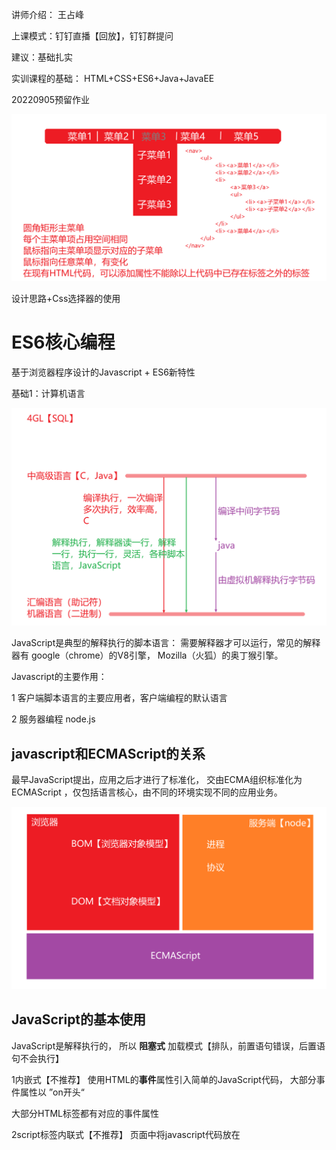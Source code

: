 讲师介绍：   王占峰

上课模式：钉钉直播【回放】，钉钉群提问

建议：基础扎实

实训课程的基础： HTML+CSS+ES6+Java+JavaEE



20220905预留作业

![image-20220905102117681](%E8%AF%BE%E5%A0%82%E7%AC%94%E8%AE%B0.assets/image-20220905102117681.png)

设计思路+Css选择器的使用



# ES6核心编程

基于浏览器程序设计的Javascript +  ES6新特性

基础1：计算机语言

![image-20220905104028217](%E8%AF%BE%E5%A0%82%E7%AC%94%E8%AE%B0.assets/image-20220905104028217.png)



JavaScript是典型的解释执行的脚本语言： 需要解释器才可以运行，常见的解释器有   google（chrome）的V8引擎，  Mozilla（火狐）的奥丁猴引擎。



Javascript的主要作用：  

1	客户端脚本语言的主要应用者，客户端编程的默认语言

2	服务器编程 node.js



## javascript和ECMAScript的关系

最早JavaScript提出，应用之后才进行了标准化，   交由ECMA组织标准化为  ECMAScript  ，仅包括语言核心，由不同的环境实现不同的应用业务。

![image-20220905105752617](%E8%AF%BE%E5%A0%82%E7%AC%94%E8%AE%B0.assets/image-20220905105752617.png)





## JavaScript的基本使用

JavaScript是解释执行的， 所以 **阻塞式** 加载模式【排队，前置语句错误，后置语句不会执行】

1内嵌式【不推荐】	使用HTML的**事件**属性引入简单的JavaScript代码，  大部分事件属性以   ”on开头“

大部分HTML标签都有对应的事件属性

2script标签内联式【不推荐】	页面中将javascript代码放在  <script>标签即可，  不可以多页面共享代码

3外联式【推荐】	通过script标签的src属性引用外部独立的 .js  文件



推荐外联的方式本质和CSS的外联方式相同： 避免代码之间出现   耦合 【关联性】 



# 课堂练习：   通过引入独立的js文件，在控制台输出一段消息





基础2：解耦合

降低各个模块之间的复杂关系， 通过简单接口实现互相调用

HTML：		负责元素架构组织					人【脑袋，脖子粗，身体壮，2条腿】

CSS：			外观修饰									化妆【描眉，扑粉，抹口红】

Javascript：  行为控制									修养【温文尔雅，不吃饭的时候扣脚丫】

建议： 能用HTML解决的就不要用css，css能解决的不要用JavaScript，符合循序渐进原则，当高层不能使用的时候，底层可以提供最基本的功能。





## 浏览器调试工具的使用

所有浏览器都具备基本的调试能力，大部分调试工具通过    

1	F12

2	界面窗口   右键   --》   检查

![image-20220905140309353](%E8%AF%BE%E5%A0%82%E7%AC%94%E8%AE%B0.assets/image-20220905140309353.png)

终端：用户和系统交互的接口，常见的终端模式为命令行

课堂练习：15分钟

![image-20220905141340042](%E8%AF%BE%E5%A0%82%E7%AC%94%E8%AE%B0.assets/image-20220905141340042.png)



从CSS角度看，页面元素主要分为两种类型，   行内【默认和其他行内在一行，元素的尺寸就是所占空间尺寸】和块【默认独立成行】



# 基本语法

和C类似，  严格区分大小写，每行语句结束使用  ”；“分割【建议】

## 注释：

描述程序，便于维护程序的目的

//     单行注释

/* */  块注释

避免成为

```tex
别人不写注释我就骂，   别人让我写注释我也骂。
------注释是写给未来的自己
```

## 字符编码【转义符】

1	计算机中有部分字符是不可见字符【例如，换行 \n，tab制表 \t】，

2	在部分特定环境下，某些字符有特殊应用，需要将该字符当作普通字符展示    \ "         \ '  

使用**转义符**解决



使用    \ 语义符号    ，  \   n    就是语义符号



## 字符串

多个字符组成的序列称之为字符串

字符串可以使用如下三种表示方式

   ![image-20220905160319682](%E8%AF%BE%E5%A0%82%E7%AC%94%E8%AE%B0.assets/image-20220905160319682.png)



课堂练习：document.write(字符串)，  利用该函数的能力， 在窗口中绘制一个  2行2列的表格，数据任意。



## 变量

字面量：仅表示字面上的含义，没有引申

变量：一个命名的容器，容纳了值，方便重复调用。

基础3:语言变量类型

强类型语言：变量类型在声明的时候已确定，不能容纳其他类型的值。因为在编译的时候确定了内存空间。

弱类型语言：变量可以容纳任意数据，为了方便代码的维护，建议一个变量只容纳一类数据。

JavaScript属于弱类型语言。

const是常量声明，常量是一种初始化后不能再次被改变的变量。const声明的时候必须给初始值，   圆周率等适合用常量表示，建议常量名使用全部大写方式

var声明变量：存在变量提升的问题，如果使用var声明的变量存在两个作用域【全局，函数】

let声明变量：不会自动提升，let的作用域是代码块“  {  代码块  } ”



### 变量的复合用法

### 变量的命名

1	可以使用$,_,字母开头，也可以使用数字作为组成部分，一般$或_ “_”  开头称之为库变量。

2	命名使用语义化命名方式，推荐使用      

![image-20220906111821266](%E8%AF%BE%E5%A0%82%E7%AC%94%E8%AE%B0.assets/image-20220906111821266.png)







# 课堂练习：定义圆的半径和圆周率，面积和周长使用变量接收，控制台输出圆的面积和周长。



变量：  弱类型和强类型，   常量，  作用域【全局，函数，代码块】，暂时性死区





# 数据类型

数据类型：数据在计算机中如何储存， 读取 的抽象描述。

类似停车场停车收费：

![image-20220906134311949](%E8%AF%BE%E5%A0%82%E7%AC%94%E8%AE%B0.assets/image-20220906134311949.png)



## 类型分类

1	基本类型【单一】——性别

1.1	字符串类型，' '   "  "  ``    包裹的都是字符串，所有的字符串都属于 字符串对象类型。任何类型和字符串相连结果都为字符串。用户输入的数据大部分都是字符串【表单，地址栏】

1.2	数值类型

1.3	undefined

1.4	null

1.5	布尔类型

7种假值，可以转换为boolean类型的false的值【*】： 字符串“”   ，0  ， -0  ，NaN  ，undefined，null ， false 【JavaScript中，除了上述7种值，其他都可转为true】

2	引用类型【复合】——人



## 类型转换：

隐式转换： 自动发生的，无需强制干预，不会丢失数据。【7种假值】

显式转换： 手动的， 强制，丢失部分数据

1	字符串使用+号运算，显式将其他类型转换为字符串类型

2	数值类型的toString可以将数值转换为指定进制的字符串

3	通过Number提供的相关函数转换，

使用转换函数的时候， parseInt和parseFloat遇到不能转换的非数字符号停止，Number只要含有非数字符号返回NaN。



课堂小练习：【截止15：50】

可以通过 变量接收  prompt的返回值，即可获取用户的输入圆的半径，如果用户输入非法则使用默认的半径值 5   ， 如果输入的数值是小数，则精确到小数点后两位  ， 最后输出 圆的面积。



课后作业附图

![image-20220906162102078](%E8%AF%BE%E5%A0%82%E7%AC%94%E8%AE%B0.assets/image-20220906162102078.png)

# 

字母                 ==》    单词                                          ==》   语句    ==》      段落    ==》 文章

量【变量】                表达式【操作数，运算符】           语句【；标示】    语句块		  程序





# 运算符



![image-20220907110322623](%E8%AF%BE%E5%A0%82%E7%AC%94%E8%AE%B0.assets/image-20220907110322623.png)



# 课堂练习：13：50

通过prompt接受用户的输入，输入【每100公里油耗 ---   **11.5升**， 邮箱总量 --  **52升**，已行驶公里数----134】，在控制台输出还可以行驶多少公里，已消耗多少升油。



![image-20220907154509473](%E8%AF%BE%E5%A0%82%E7%AC%94%E8%AE%B0.assets/image-20220907154509473.png)









# 流程控制语句【固定套路】

1	顺序结构

2	选择分支

![image-20220907161705787](%E8%AF%BE%E5%A0%82%E7%AC%94%E8%AE%B0.assets/image-20220907161705787.png)



![image-20220907162625640](%E8%AF%BE%E5%A0%82%E7%AC%94%E8%AE%B0.assets/image-20220907162625640.png)

3	循环结构

4	跳转结构

课堂练习【9：17】：  将switch改写， 利用穿透能力实现。

# 课堂练习：【10：30】

实现：  将 1连续加到100 ，  使用for循环的变体方式表示

# 课间休息：  10：43



# 课堂练习：

用户输入饥饿度【0-100】，饭的总量【】，错误使用try...catch处理

模拟吃饭的过程，每吃一勺饭饥饿度-1，饭的总量吃完或者饥饿度为 0时停止吃饭，每吃5勺喝水。

# 





# 函数

就是一个**重复**使用的代码段

常见函数：  alert（）   ,console.log()     

JavaScript中，除了5种基本类型【undefined,null,数值，布尔值，字符串】，其他类型都是对象类型，函数属于   Function  类型【new出来一个Function即可创建一个函数】

函数格式：

![image-20220908151017793](%E8%AF%BE%E5%A0%82%E7%AC%94%E8%AE%B0.assets/image-20220908151017793.png)

如何定义一个函数：

常用的四种定义函数的方式，请参照课程代码





# 课间休息：9：55

![image-20220908161127986](%E8%AF%BE%E5%A0%82%E7%AC%94%E8%AE%B0.assets/image-20220908161127986.png)



# 函数的参数

课堂练习： 通过可变长参数方式，编写函数，实现 将所有大于指定值 的数输出 【10：40】 



# 数组

JavaScript主要处理的对象是页面元素，有序序列 ，使用数组储存较为方便。  JavaScript中数组是一类对象【Array】

数组是一种内置的数据结构，使用**连续**的内存空间存储数据，读取速度快。

数组就是连续的存储模式， 不存在所谓的多维数组， 本质上就是数组包含数组

数组的使用场景： 需要多个**同类型**变量时，使用数组可以实现一个名称代表多个变量。



课堂练习：  模拟 彩票抽奖  的双色球，  构建一个抽奖的奖池， 红色球池球号  1-33，蓝色球池球号  1-15 ，将结果显示在页面中。

![image-20220909134026850](%E8%AF%BE%E5%A0%82%E7%AC%94%E8%AE%B0.assets/image-20220909134026850.png)

课堂练习：  15分钟





20220909作业

1	预习JavaScript数组的高级函数部分，  map，filter 

2	自学Math对象的常见操作， Math.random（）获取随机数，Math.floor（）向下取整：  参考网址：https://www.runoob.com/js/js-obj-math.html

3	实现双色球抽奖程序：点击抽奖按钮，随机抽出红色球和蓝色球的中奖组合，将结果展示在页面中。





1	内存【停车场】，车【数据类型】，车位【变量】

2	运算符，操作数，表达式

3	顺序结构，选择结构【if  ,  if...else,   if...else if.....,  switch 】,循环结构【for，while，for....in】,跳转结构【break，continue，return，try...catch】

4	函数【形参，函数体，返回值】，表现形式【new Function,    function xxx,  匿名函数，lambda表达式（箭头函数）】

5	数据结构--数组，下标，属性和方法



课堂练习：  从通用编程过程推导到高阶函数的使用，对数组元素依次求得其 立方 m³   值 【推荐使用 数组的   map函数】      截止10：30

目的： 函数的定义和调用，基础的数组操作



课堂练习： 以当前班级中寝室编号为依据， 随机抽取每日的值日寝室，并且输出该寝室的所有人员姓名。

![image-20220913134514330](%E8%AF%BE%E5%A0%82%E7%AC%94%E8%AE%B0.assets/image-20220913134514330.png)





# 面向对象【OO】

对象：也是一种数据类型， 是一种复合数据类型，也称之为  引用类型。

一切皆对象   。   数组是对象，人是对象，代码也是对象

每个对象都有自己特定的值【处理的数据】，属性和方法【张三是 对象，  拥有 姓名属性值“张三”  ， 年龄属性值“18”，饥饿属性值"饿"，吃饭方法【函数】“减少饥饿”】，一般都是通过方法获得或修改属性。

类：对象的模板，通过类定义通用模板，利用类这种模板可以快速产生实际的对象。

类【class】 是  对象的抽象   ，    对象【object】  是  类的具体实例。

属性【property】   ，    方法【function ,     method】



对象的使用：    对象名.属性名|方法名        



面向对象：  分层次  ，JavaScript学习对象的基本使用，框架理解面向对象的实现逻辑，java实现自己的完整面向对象过程，后端框架理解面向对象构造。





![image-20220913150820161](%E8%AF%BE%E5%A0%82%E7%AC%94%E8%AE%B0.assets/image-20220913150820161.png)

引用类型本质上就是变量保存的内容是  堆内的地址  【指针】

# 基于对象

老版本的JavaScript一般无需创建对象，即可编码，ES6 面向对象   。

JavaScript是脚本类解释性语言，解释器即可运行，常见的解释器  chrome V8引擎，  V8可以安装在多种环境，【浏览器中，服务程序--node】，称之为运行环境

三类对象：

1	内置对象，何种运行环境都具有，例如数组Array，函数Function，日期Date，正则表达式 Regular

2	宿主对象，和运行环境相关的对象，浏览器环境中可以使用window对象【BOM】，node环境中没有window对象。

3	用户自定义对象， 所有对象都继承自Object。Object拥有的属性和方法，后代都拥有。



## 常见内置对象

可以认为内置对象就是一些工具， 在需要的时候调用即可【需要的时候看帮助手册】使用即可

https://www.runoob.com/js/js-tutorial.html

![image-20220914095732502](%E8%AF%BE%E5%A0%82%E7%AC%94%E8%AE%B0.assets/image-20220914095732502.png)

### Global对象

特别对象：不存在对象【虚对象】

不同的运行环境Global代名词， 浏览器中window就是Global

常用属性和方法：

window.location.href      浏览器地址栏

window.encodeURIComponent('a b王c');     进行**编码**确保所有机器都能识别

window.decodeURIComponent('a%20b%E7%8E%8Bc');    对已编码的字串进行解码操作 

window.eval()	将字符串作为JavaScript语句执行【微型的js解释器】，eval使用不当容易使运行环境奔溃【不建议使用】

![image-20220914105324115](%E8%AF%BE%E5%A0%82%E7%AC%94%E8%AE%B0.assets/image-20220914105324115.png)



课堂练习：   模拟登录实现【10：43】



### Date对象

new Date(配置参数)   产生对应的对象

Date对象提供了    getXXXX()方法， 可以获得日期对应的  细节【周几，年份】

Date对象提供了    setXXXX()方法， 可以设置日期细节。

### Math对象

数学和数字处理，一般使用Math对象，常见的属性有 PI， 可以认为Math.PI为常量属性   。

和其他对象如Date略有不同，  Date类需要使用new 产生对象然后通过  对象名.方法名()  调用，   Math是一个典型的**静态**工具库【方法和属性都是static的，也称之为类方法和类属性】，无需创建Math的对象，通过Math类即可调用。

### String对象

在JavaScript中String属于基本类型

会被**自动封装**为String的对象类型，以方便调用string的相关属性和方法。

String对象的方法和数组的方法比较接近，   最常使用的方法和正则表达式相关。



课堂练习： 通过表单输入用户的姓名【   wang   zhanf   】，点击按钮后在页面指定区域显式输入的内容【去除字符串前后的空格,将姓放在名后面  ZHANF WANG 】





### 正则表达式对象

web程序中,用户和页面之间交互时传递的数据默认都是字符串类型. 字符串处理过程中需要进行**匹配**操作,          Date和date和DateTime  是否一样 ,   通用处理的方式就是正则表达式.

1	JavaScript中正则使用   RegExp   对象

2	web中正则通常处理用户输入的字符串数据,String和RegExp的方法大都支持正则



课堂练习:  用户通过注册表单输入  手机号码   ,  onkeyup   时判断用户输入是否合法   , 在表单后显示提示信息



训练大家的手的灵活度【基础】

训练如何使用工具【不重复造轮子】：内置对象【Global（window， location.href,encodeURI,eval）, Date (setter和getter ，熟悉面向对象设计) ，Math和Number对象（静态工具类，类方法），String可以作为数组看待（和数组的方法比较类似，字符串的复杂处理一般需要结合正则表达式），RegExp正则表达式】，



# 正则表达式规则

1	使用静态属性【类公有的】可以获取正则匹配的**痕迹**信息   ，可以使用 “别名”方式缩减代码

2	使用对象属性【当前对象特有的】可以获取正则匹配的**痕迹**信息 

3	元字符，特殊含义的字符，单独出现代表其他含义，如果将元字符通过\转义即作为普通字符处理。

​	

| 元字符    | 代表          |                       |
| --------- | ------------- | --------------------- |
| .         | 任意字符      |                       |
| []        | 多选1         | [abc],a或b或c         |
| [A-z]     | 多选1         | 范围内单字符多选1，   |
| [^]       | 多选1【求反】 | [^0-9]  ,除了单一数字 |
| \特殊字符 | 非打印字符    | web中应用少           |
|           |               |                       |
|           |               |                       |
|           |               |                       |
|           |               |                       |

量词：修饰次数

字符或元字符 修饰符    

| ？    | 0-1个            | .?  匹配0-1个任意字符， 3？匹配0个或1个3 |
| ----- | ---------------- | ---------------------------------------- |
| +     | 1-多个           | 3+  匹配至少1个3，至多不限制             |
| *     | 0-多个           | （abc）*  匹配0个或多个  abc             |
| {m,n} | 至少m个，至多n个 |                                          |
| {,n}  | 0到n个           |                                          |
| {m，} | 至少m个          |                                          |
| {m}   | m个              |                                          |



锚定字符： 边界描述

^ 	表示行起始

$	表示行结尾

单词边界   \b

# 

## 正则的应用

1	能够在HTML层面解决的，不要给JavaScript正则解决

2	学习正则时使用正则对象的方法【test，exec】，实际一般时通过字符串的正则回调实现功能



![image-20220915134323047](%E8%AF%BE%E5%A0%82%E7%AC%94%E8%AE%B0.assets/image-20220915134323047.png)

# 浏览器对象模型BOM

Browser Object Model   

地位【角色】：    JavaScript = ECMAScript标准 + BOM + DOM

BOM和运行环境息息相关的， 各个浏览器厂商的BOM对象不一定兼容。

BOM理解即可。讲课的目的提升编程能力和想法落地。   

因为浏览器这种运行环境主要通过地址栏，导航访问，  将JavaScript的Global对象设置为浏览器的内部对象 window，通过window对象以及其子对象通过JavaScript代码操作浏览器。

BOM涉及到对浏览器处理，一般都被认为是不安全。

课堂练习：   点击一个按钮打开一个新的窗口，  点击另外一个按钮让新的窗口在屏幕上移动。【10分钟】

window.alert()  	阻塞式弹框【不关闭不能进行任何操作】



定时执行：延迟指定的时间运行程序，通过  setTimeout  设置超时计时器   ，返回一个句柄，通过该句柄可以使计时器失效    clearTimeout（句柄）

![image-20220915145715123](%E8%AF%BE%E5%A0%82%E7%AC%94%E8%AE%B0.assets/image-20220915145715123.png)

setInterval：**每**隔指定时间运行程序：通过  clearInterval  清除



# 事件【超重要】

是一种回调函数， 异步编程的实现方式之一。

事件：某种状态发生了改变【鼠标点击 ， 键盘按下， 图片开始加载，聚焦】

事件发生后会采取应对措施：

1	忽略			鼠标指向普通文字时，什么都不做

2	默认处理	鼠标点击超链接时，跳转页面，  表单的提交按钮提交数据

3	自定义处理	运行自己创建的函数【*】

问题： 如何让事件发生的时候能够调用自定义的处理函数。

JavaScript给所有的事件（click）都创建了  事件处理函数【钩子】（onclick），只需要将自定义的函数挂在钩子（绑定，给函数指针）上即可。

```javascript
obj.onclick = func;
obj.onfocus = function(){...};
```



## 常见事件

鼠标事件：mouse | click

键盘事件：key

表单事件：blur，focus，change，select，reset，submit

元素事件：load，unload 

特殊事件：drag  ，  trigger

如何查看事件列表：   打印window对象



## 绑定自定义的事件处理函数

当事件发生的时候运行自己的函数代码





### 事件的传递

想象成为  向水中抛石头   ，石头落水点向外扩散。  事件也具备传播特性。

事件的传播特性和DOM树结构有关

![image-20220916105757278](%E8%AF%BE%E5%A0%82%E7%AC%94%E8%AE%B0.assets/image-20220916105757278.png)





javascript 中 当某个事件发生时， 解释器V8 会将该事件包装为一个Event对象【事件的细节】，会将事件对象作为事件处理函数的第一个参数【形参】传递。

如何阻止冒泡：使用事件对象的阻止冒泡方法即可

如何阻止默认行为：

部分页面组件存在默认的行为，超链接点击会跳转，鼠标点击超链接时，跳转页面，  表单的提交按钮提交数据，如何取消其默认操作。

方法1：  事件处理函数   返回  false     return  false。对于部分函数必须使用返回值的情况无法区分。

方法2：event.preventDefault();//阻止默认行为的第2种方式



### 应用方式

可以利用事件的默认 冒泡行为 做事件委托【父组件的事件函数处理子组件的逻辑行为】，实现本质就是给父元素绑定事件处理，具体通过  事件对象的属性【event.target】属性获得真正的触发者

可以利用event事件对象进行业务应用的判断

应用场景：  有很多的同类元素具有类似的处理过程，适合使用事件委托。

如果触发事件的组件是通过**代码后期**添加进去的，**必须**使用事件委托方式才可以绑定事件处理。



课堂练习：改造简易版计算器【14：30】

![image-20220916141241361](%E8%AF%BE%E5%A0%82%E7%AC%94%E8%AE%B0.assets/image-20220916141241361.png)

# DOM编程

DOM是JavaScript的必要组成：JavaScript=ECMAScript+BOM+DOM

DOM是一种**通用**技术（不是javascript特有），Document  作为  Object 构建为一个  树形  model。

DOM将标记类语言组装为 **层次化的树形节点**   ，通过提供 API（Application Interface）接口函数，方便对层次化节点操作。JavaScript所谓的DOM编程本质上就是使用Javascript提供的函数操作DOM树。

## 前端页面中DOM的角色和意义

![image-20220916162047257](%E8%AF%BE%E5%A0%82%E7%AC%94%E8%AE%B0.assets/image-20220916162047257.png)



DOM的常见操作：  增   ，   删     ，改    ，查

```javascript
查 document.querySelector("#idvalue");
改 document.querySelector("#idvalue").innerHTML = "新内容";
增 document.querySelector("#idvalue").innerHTML += "新增内容";
删 document.querySelector("#idvalue").innerHTML += "";
除了  innerHTML,   innerText   ,value  都可以实现
```

 innerHTML,   innerText   ,value    类似于  ”黄大锤“   的  ”大锤“  ，  一锤80.粗糙。

DOM程序设计更类似于  ”小锤“   ，  精细操作，  甚至可以达到  **手术刀** 的效果。  

课后作业：预习    DOM编程



# DOM

以DOM3为基础

通用DOM：		document.querySelector('a').getAttribute("href"); 【推荐】

HTML-DOM：	document.querySelector('a').href;  【不推荐】，html属性在JavaScript中的快捷应用。

![image-20220919100138546](%E8%AF%BE%E5%A0%82%E7%AC%94%E8%AE%B0.assets/image-20220919100138546.png)





# 课堂练习：

原始页面中没有任何元素， 通过DOM相关函数，在页面中实现如下代码

```html
<a href="https://www.baidu.com">
    百度
	<img src="baiduLogo.png" />
</a>
```



课堂练习：实现   从select标签中点击某个具体的option ，将点击的option移动到另外一个select标签



# AJAX

1	AJAX： 异步JavaScript和xml技术，XML是一种数据组织的标准方式，XML目前在web中使用较少，JSON取代了XML实现web数据组织。

2	作用：不刷新页面发送网络请求，并处理响应结果【一般结合DOM】

3	AJAX一般结合DOM技术实现

![image-20220919161420603](%E8%AF%BE%E5%A0%82%E7%AC%94%E8%AE%B0.assets/image-20220919161420603.png)



参考网址：   https://www.runoob.com/ajax/ajax-tutorial.html



如果程序分支块只有一行，可以省略 {   }，但是不建议



课堂练习：【11：05提交】

注册表单输入用户名  ， 每次按下键盘时，发送ajax请求获取用户数据 userlist.txt    ，  通过返回的数据判断用户名是否重复【推荐一个新名称】



# 标准格式数据

常见的标准：   ML语言【HTML，XML】，MQTT，JSON

XML是传统的标准格式，优势在于能够自定义标签和属性，缺点组织数据的节点信息 占比较大

```xml
<boook>
	<name>javascript从入门到入土</name>
    <price>123.45</price>
</boook>
```

JSON：轻量级数据交换格式

```json
"book":{
    "name":"javascript从入门到入土",
    "price":123.45
}
```



JSON :   **J**ava**S**cript  **O**bject   **N**otation   javascript对象表示法

将数据组装为JavaScript对象，按照对象的方式进行访问。

JSON平台无关

## JSON的语法规则

1、一个JSON段 必须是一个  对象    ，   必须包裹在    {   }

2、通过   键:值  对表示数据，  键使用双引号包裹

3、多个键值对 使用   ","  分割

4、多个同类型数据使用数组字面量表示 

5、值可以是5种基本类型【字符串需要使用双引号包裹，转义符】

# 课间休息： 14：40

课堂练习：  创建一个userlist.json  ，   按照JSON语法规则创建多个用户【zhangsan，lisi，wangwu】的多个属性【姓名，性别，爱好，年龄，职称】【14：30】



![image-20220920142859715](%E8%AF%BE%E5%A0%82%E7%AC%94%E8%AE%B0.assets/image-20220920142859715.png)







课堂练习【到16：10】：  修正  json文件   ，  通过ajax请求json将返回的数据展示到页面。

# 

需求： 需要对数据进行操作--删除 ，添加一列 删除





HTML5支持用户自定义属性，规则是以   data-   开头



# 课堂练习【10：30】：   强化相册的功能



















# 综合项目1

版本控制系统的使用：保留所有的历史记录，共享数据【方便的在团队内部共享内容】

推荐使用  Git   的分布式  工具

参考： https://www.runoob.com/git/git-tutorial.html

基本概念：

1	分布式：对应集中式

![image-20220921110238745](%E8%AF%BE%E5%A0%82%E7%AC%94%E8%AE%B0.assets/image-20220921110238745.png)

2	工作区间

2.1	git的安装【一路下一步即可】，安装成功，鼠标右键菜单会出现git相关菜单  “git  Bash here”

2.2	对git进行基本配置

![image-20220921111237252](%E8%AF%BE%E5%A0%82%E7%AC%94%E8%AE%B0.assets/image-20220921111237252.png)

2.3	初始化一个本地git应用 (在自己的文件夹中进行初始化)   本例在  c:\gitDemo  

![image-20220921112632382](%E8%AF%BE%E5%A0%82%E7%AC%94%E8%AE%B0.assets/image-20220921112632382.png)



3	工作流程【目的是说明各个常用命令】

![image-20220921134040397](%E8%AF%BE%E5%A0%82%E7%AC%94%E8%AE%B0.assets/image-20220921134040397.png)



![image-20220921143339598](%E8%AF%BE%E5%A0%82%E7%AC%94%E8%AE%B0.assets/image-20220921143339598.png)

执行上图右侧区域 git相关命令时， 当前目录必须是 工作区目录（有.git文件夹的目录）

1	在工作区创建一个新文件，通过git status查看状态

![image-20220921144049948](%E8%AF%BE%E5%A0%82%E7%AC%94%E8%AE%B0.assets/image-20220921144049948.png)

2	将新改变添加到暂存区【让git追踪】

![image-20220921144346161](%E8%AF%BE%E5%A0%82%E7%AC%94%E8%AE%B0.assets/image-20220921144346161.png)

3	将暂存区追踪的文件的最新状态提交到【保存到】版本库

![image-20220921144918633](%E8%AF%BE%E5%A0%82%E7%AC%94%E8%AE%B0.assets/image-20220921144918633.png)

4	对工作区的编辑

![image-20220921145237354](%E8%AF%BE%E5%A0%82%E7%AC%94%E8%AE%B0.assets/image-20220921145237354.png)

5	生成SSH密钥，以备于链接到代码托管中心

![image-20220921150814865](%E8%AF%BE%E5%A0%82%E7%AC%94%E8%AE%B0.assets/image-20220921150814865.png)

6	配置远程托管中心的ssh密钥   【本案例采用   http://www.github.com】

若无账号需要注册再登录

![image-20220921151948743](%E8%AF%BE%E5%A0%82%E7%AC%94%E8%AE%B0.assets/image-20220921151948743.png)

7	在代码托管中心创建仓库

![image-20220921153209836](%E8%AF%BE%E5%A0%82%E7%AC%94%E8%AE%B0.assets/image-20220921153209836.png)

8	将本地仓库和远程关联   例如 远程库地址   git@github.com:wangzhanf/lnlg.git

![image-20220921153839852](%E8%AF%BE%E5%A0%82%E7%AC%94%E8%AE%B0.assets/image-20220921153839852.png)

9	推送本地最新内容到代码托管中心

![image-20220921154209882](%E8%AF%BE%E5%A0%82%E7%AC%94%E8%AE%B0.assets/image-20220921154209882.png)

10	从代码托管中心更新最新内容

![image-20220921154555833](%E8%AF%BE%E5%A0%82%E7%AC%94%E8%AE%B0.assets/image-20220921154555833.png)









课堂练习案例：  在本地计算机获取远程仓库内容    git@github.com:wangzhanf/lndhdx.git

1	找到放代码仓库的位置 【E盘下】--打开 git  命令行窗口

2	第一次克隆即可，

![image-20220921155943806](%E8%AF%BE%E5%A0%82%E7%AC%94%E8%AE%B0.assets/image-20220921155943806.png)

3	每天工作前先从远程获取最新内容【执行时需要进入  .git  所在的那个目录】

git pull

# 课堂练习：   将教学用仓库克隆到本地，练习基本命令